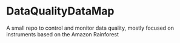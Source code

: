 # DataQualityDataMap
A small repo to control and monitor data quality, mostly focused on instruments based on the Amazon Rainforest
